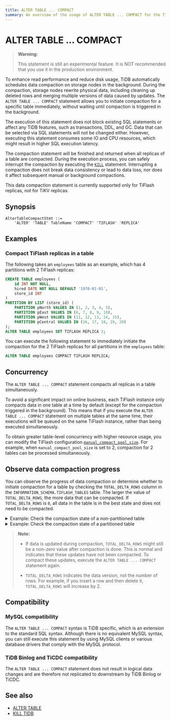 ```yaml
---
title: ALTER TABLE ... COMPACT
summary: An overview of the usage of ALTER TABLE ... COMPACT for the TiDB database.
---
```


# ALTER TABLE ... COMPACT

> **Warning:**
>
> This statement is still an experimental feature. It is NOT recommended that you use it in the production environment.

To enhance read performance and reduce disk usage, TiDB automatically schedules data compaction on storage nodes in the background. During the compaction, storage nodes rewrite physical data, including cleaning up deleted rows and merging multiple versions of data caused by updates. The `ALTER TABLE ... COMPACT` statement allows you to initiate compaction for a specific table immediately, without waiting until compaction is triggered in the background.

The execution of this statement does not block existing SQL statements or affect any TiDB features, such as transactions, DDL, and GC. Data that can be selected via SQL statements will not be changed either. However, executing this statement consumes some IO and CPU resources, which might result in higher SQL execution latency.

The compaction statement will be finished and returned when all replicas of a table are compacted. During the execution process, you can safely interrupt the compaction by executing the [`KILL`](/sql-statements/sql-statement-kill.md) statement. Interrupting a compaction does not break data consistency or lead to data loss, nor does it affect subsequent manual or background compactions.

This data compaction statement is currently supported only for TiFlash replicas, not for TiKV replicas.

## Synopsis

```ebnf+diagram
AlterTableCompactStmt ::=
    'ALTER' 'TABLE' TableName 'COMPACT' 'TIFLASH' 'REPLICA'
```

## Examples

### Compact TiFlash replicas in a table

The following takes an `employees` table as an example, which has 4 partitions with 2 TiFlash replicas:

```sql
CREATE TABLE employees (
    id INT NOT NULL,
    hired DATE NOT NULL DEFAULT '1970-01-01',
    store_id INT
)
PARTITION BY LIST (store_id) (
    PARTITION pNorth VALUES IN (1, 2, 3, 4, 5),
    PARTITION pEast VALUES IN (6, 7, 8, 9, 10),
    PARTITION pWest VALUES IN (11, 12, 13, 14, 15),
    PARTITION pCentral VALUES IN (16, 17, 18, 19, 20)
);
ALTER TABLE employees SET TIFLASH REPLICA 2;
```

You can execute the following statement to immediately initiate the compaction for the 2 TiFlash replicas for all partitions in the `employees` table:


```sql
ALTER TABLE employees COMPACT TIFLASH REPLICA;
```

## Concurrency

The `ALTER TABLE ... COMPACT` statement compacts all replicas in a table simultaneously.

To avoid a significant impact on online business, each TiFlash instance only compacts data in one table at a time by default (except for the compaction triggered in the background). This means that if you execute the `ALTER TABLE ... COMPACT` statement on multiple tables at the same time, their executions will be queued on the same TiFlash instance, rather than being executed simultaneously.

<CustomContent platform="tidb">

To obtain greater table-level concurrency with higher resource usage, you can modify the TiFlash configuration [`manual_compact_pool_size`](/tiflash/tiflash-configuration.md). For example, when `manual_compact_pool_size` is set to 2, compaction for 2 tables can be processed simultaneously.

</CustomContent>

## Observe data compaction progress

You can observe the progress of data compaction or determine whether to initiate compaction for a table by checking the `TOTAL_DELTA_ROWS` column in the `INFORMATION_SCHEMA.TIFLASH_TABLES` table. The larger the value of `TOTAL_DELTA_ROWS`, the more data that can be compacted. If `TOTAL_DELTA_ROWS` is `0`, all data in the table is in the best state and does not need to be compacted.

<details>
  <summary>Example: Check the compaction state of a non-partitioned table</summary>

```sql
USE test;

CREATE TABLE foo(id INT);

ALTER TABLE foo SET TIFLASH REPLICA 1;

SELECT TOTAL_DELTA_ROWS, TOTAL_STABLE_ROWS FROM INFORMATION_SCHEMA.TIFLASH_TABLES
    WHERE IS_TOMBSTONE = 0 AND
    `TIDB_DATABASE` = "test" AND `TIDB_TABLE` = "foo";
+------------------+-------------------+
| TOTAL_DELTA_ROWS | TOTAL_STABLE_ROWS |
+------------------+-------------------+
|                0 |                 0 |
+------------------+-------------------+

INSERT INTO foo VALUES (1), (3), (7);

SELECT TOTAL_DELTA_ROWS, TOTAL_STABLE_ROWS FROM INFORMATION_SCHEMA.TIFLASH_TABLES
    WHERE IS_TOMBSTONE = 0 AND
    `TIDB_DATABASE` = "test" AND `TIDB_TABLE` = "foo";
+------------------+-------------------+
| TOTAL_DELTA_ROWS | TOTAL_STABLE_ROWS |
+------------------+-------------------+
|                3 |                 0 |
+------------------+-------------------+
-- Newly written data can be compacted

ALTER TABLE foo COMPACT TIFLASH REPLICA;

SELECT TOTAL_DELTA_ROWS, TOTAL_STABLE_ROWS FROM INFORMATION_SCHEMA.TIFLASH_TABLES
    WHERE IS_TOMBSTONE = 0 AND
    `TIDB_DATABASE` = "test" AND `TIDB_TABLE` = "foo";
+------------------+-------------------+
| TOTAL_DELTA_ROWS | TOTAL_STABLE_ROWS |
+------------------+-------------------+
|                0 |                 3 |
+------------------+-------------------+
-- All data is in the best state and no compaction is needed
```

</details>

<details>
  <summary>Example: Check the compaction state of a partitioned table</summary>

```sql
USE test;

CREATE TABLE employees
    (id INT NOT NULL, store_id INT)
    PARTITION BY LIST (store_id) (
        PARTITION pNorth VALUES IN (1, 2, 3, 4, 5),
        PARTITION pEast VALUES IN (6, 7, 8, 9, 10),
        PARTITION pWest VALUES IN (11, 12, 13, 14, 15),
        PARTITION pCentral VALUES IN (16, 17, 18, 19, 20)
    );

ALTER TABLE employees SET TIFLASH REPLICA 1;

INSERT INTO employees VALUES (1, 1), (6, 6), (10, 10);

SELECT PARTITION_NAME, TOTAL_DELTA_ROWS, TOTAL_STABLE_ROWS
    FROM INFORMATION_SCHEMA.TIFLASH_TABLES t, INFORMATION_SCHEMA.PARTITIONS p
    WHERE t.IS_TOMBSTONE = 0 AND t.TABLE_ID = p.TIDB_PARTITION_ID AND
    p.TABLE_SCHEMA = "test" AND p.TABLE_NAME = "employees";
+----------------+------------------+-------------------+
| PARTITION_NAME | TOTAL_DELTA_ROWS | TOTAL_STABLE_ROWS |
+----------------+------------------+-------------------+
| pNorth         |                1 |                 0 |
| pEast          |                2 |                 0 |
| pWest          |                0 |                 0 |
| pCentral       |                0 |                 0 |
+----------------+------------------+-------------------+
-- Some partitions can be compacted

ALTER TABLE employees COMPACT TIFLASH REPLICA;

SELECT PARTITION_NAME, TOTAL_DELTA_ROWS, TOTAL_STABLE_ROWS
    FROM INFORMATION_SCHEMA.TIFLASH_TABLES t, INFORMATION_SCHEMA.PARTITIONS p
    WHERE t.IS_TOMBSTONE = 0 AND t.TABLE_ID = p.TIDB_PARTITION_ID AND
    p.TABLE_SCHEMA = "test" AND p.TABLE_NAME = "employees";
+----------------+------------------+-------------------+
| PARTITION_NAME | TOTAL_DELTA_ROWS | TOTAL_STABLE_ROWS |
+----------------+------------------+-------------------+
| pNorth         |                0 |                 1 |
| pEast          |                0 |                 2 |
| pWest          |                0 |                 0 |
| pCentral       |                0 |                 0 |
+----------------+------------------+-------------------+
-- Data in all partitions is in the best state and no compaction is needed
```

</details>

> **Note:**
>
> - If data is updated during compaction, `TOTAL_DELTA_ROWS` might still be a non-zero value after compaction is done. This is normal and indicates that these updates have not been compacted. To compact these updates, execute the `ALTER TABLE ... COMPACT` statement again.
>
> - `TOTAL_DELTA_ROWS` indicates the data version, not the number of rows. For example, if you insert a row and then delete it, `TOTAL_DELTA_ROWS` will increase by 2.

## Compatibility

### MySQL compatibility

The `ALTER TABLE ... COMPACT` syntax is TiDB specific, which is an extension to the standard SQL syntax. Although there is no equivalent MySQL syntax, you can still execute this statement by using MySQL clients or various database drivers that comply with the MySQL protocol.

### TiDB Binlog and TiCDC compatibility

The `ALTER TABLE ... COMPACT` statement does not result in logical data changes and are therefore not replicated to downstream by TiDB Binlog or TiCDC.

## See also

- [ALTER TABLE](/sql-statements/sql-statement-alter-table.md)
- [KILL TIDB](/sql-statements/sql-statement-kill.md)